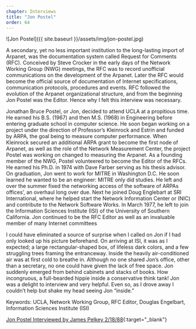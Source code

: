 ```yaml
---
chapter: Interviews
title: "Jon Postel"
order: 64
---
```


![Jon Postel]({{ site.baseurl }}/assets/img/jon-postel.jpg)

A secondary, yet no less important institution to the long-lasting import of Arpanet, was the documentation system called Request for Comments (RFC). Conceived by Steve Crocker in the early days of the Network Working Group (NWG) meetings, the RFC was to record unofficial communications on the development of the Arpanet. Later the RFC would become the official source of documentation of Internet specifications, communication protocols, procedures and events. RFC followed the evolution of the Arpanet organizational structure, and from the beginning Jon Postel was the Editor. Hence why I felt this interview was necessary.

Jonathan Bruce Postel, or Jon, decided to attend UCLA at a propitious time. He earned his B.S. (1967) and then M.S. (1968) in Engineering before entering graduate school in computer science. He soon began working on a project under the direction of Professor’s Kleinrock and Estrin and funded by ARPA, the goal being to measure computer performance. When Kleinrock secured an additional ARPA grant to become the first node of Arpanet, as well as the role of the Network Measurement Center, the project Postel was working on changed to measuring the Arpanet. As a founding member of the NWG, Postel volunteered to become the Editor of the RFCs. He earned his Ph.D. in 1974 with Dave Farber serving as his thesis advisor. On graduation, Jon went to work for MITRE in Washington D.C. He soon learned he wanted to be an engineer: MITRE only did studies. He left and over the summer fixed the networking access of the software of ARPAs offices’, an overhaul long over due. Next he joined Doug Englebart at SRI International, where he helped start the Network Information Center or (NIC) and contribute to the Network Software Works. In March 1977, he left to join the Information Sciences Institute (ISI) of the University of Southern California. Jon continued to be the RFC Editor as well as an invaluable member of many Internet committees

I could have eliminated a source of surprise when I called on Jon if I had only looked up his picture beforehand. On arriving at ISI, it was as I expected; a large rectangular-shaped box, of lifeless dark colors, and a few struggling trees framing the entranceway. Inside the heavily air-conditioned air was at first cold to breathe in. Although no one shared Jon’s office, other than a secretary, no one could have given the lack of free space. Jon suddenly emerged from behind cabinets and stacks of books. How incongruous, a full-bearded hippie inside a conservative think tank! Jon was a delight to interview and very helpful. Even so, as I drove away I couldn’t help but shake my head seeing Jon “inside.”

Keywords: UCLA, Network Working Group, RFC Editor, Douglas Engelbart, Information Sciences Institute (ISI)

[Jon Postel Interviewed by James Pelkey 2/18/88](https://archive.computerhistory.org/resources/access/text/2016/05/102738139-05-01-acc.pdf){:target="_blank"}
